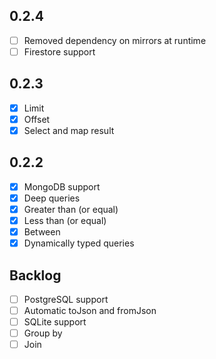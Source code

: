 0.2.4
-----
* [ ] Removed dependency on mirrors at runtime
* [ ] Firestore support

0.2.3
-----
* [x] Limit
* [x] Offset
* [x] Select and map result

0.2.2
-----
* [x] MongoDB support
* [x] Deep queries
* [x] Greater than (or equal)
* [x] Less than (or equal)
* [x] Between
* [x] Dynamically typed queries

Backlog
-------
* [ ] PostgreSQL support
* [ ] Automatic toJson and fromJson
* [ ] SQLite support
* [ ] Group by
* [ ] Join
